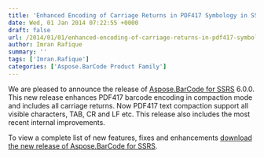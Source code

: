 ```yaml
---
title: 'Enhanced Encoding of Carriage Returns in PDF417 Symbology in SSRS'
date: Wed, 01 Jan 2014 07:22:55 +0000
draft: false
url: /2014/01/01/enhanced-encoding-of-carriage-returns-in-pdf417-symbology-using-aspose.barcode-for-ssrs-6.0.0/
author: Imran Rafique
summary: ''
tags: ['Imran.Rafique']
categories: ['Aspose.BarCode Product Family']
---
```


We are pleased to announce the release of [Aspose.BarCode for SSRS][1] 6.0.0. This new release enhances PDF417 barcode encoding in compaction mode and includes all carriage returns. Now PDF417 text compaction support all visible characters, TAB, CR and LF etc. This release also includes the most recent internal improvements.

To view a complete list of new features, fixes and enhancements [download the new release of Aspose.BarCode for SSRS][2].




[1]: https://products.aspose.com/barcode/reporting-services
[2]: https://downloads.aspose.com/barcode/reporting-services




